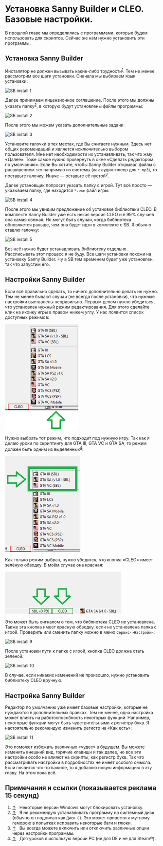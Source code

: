 # Установка Sanny Builder и CLEO. Базовые настройки.

В прошлой главе мы определились с программами, которые будем использовать для скриптов. Сейчас же нам нужно установить эти программы. 

## Установка Sanny Builder

Инсталятор не должен вызывать какие-либо трудности<a name="top1"></a><sup>[1](#sb_info1)</sup>. Тем не менее рассмотрим все шаги установки. Сначала мы выбираем язык установки:

![SB install 1](https://github.com/wmysterio/scm-scripting-lessons/raw/resourses/images/sb_install_s1.png)

Далее принимаем лицензионное соглашение. После этого мы должны указать папку<a name="top2"></a><sup>[2](#sb_info2)</sup>, в которую будут установлены файлы программы:

![SB install 2](https://github.com/wmysterio/scm-scripting-lessons/raw/resourses/images/sb_install_s2.png)

После этого мы можем указать дополнительные задачи:

![SB install 3](https://github.com/wmysterio/scm-scripting-lessons/raw/resourses/images/sb_install_s3.png)

Установите галочки в тех местах, где Вы считаете нужным. Здесь нет общих рекомендаций и является исключительно выбором пользователя. Мне нет необходимости их устанавливать, так что жму «Далее». Тоже самое нужно провернуть в окне «Сделать редактором по умолчанию». Если Вы хотите, чтобы Sanny Builder открывал файлы с расширением `scm` напрямую из системы (как аудио-плеер для `*.mp3`), то поставьте галочку. Иначе — оставьте её пустой<a name="top3"></a><sup>[3](#sb_info3)</sup>.

Далее установщик попросит указать папку с игрой. Тут всё просто — указываем папку, где находится `*.exe` файл игры:

![SB install 4](https://github.com/wmysterio/scm-scripting-lessons/raw/resourses/images/sb_install_s4.png)

После этого мы увидим предложение об установке библиотеки CLEO. В комплекте Sanny Builder уже есть некая версия CLEO и в 99% случаев она самая свежая. Но могут быть случаи, когда библиотека обновляется раньше, чем она будет идти в комплекте с SB. Я обычно ставлю галочку:

![SB install 5](https://github.com/wmysterio/scm-scripting-lessons/raw/resourses/images/sb_install_s5.png)

Без неё нужно будет устанавливать библиотеку отдельно. Рассписывать этот процесс я не буду. Все шаги установки похожи на установку Sanny Builder. Ну а SB тем временем будет уже установлен, так что запустим его.

## Настройки Sanny Builder

Если всё правильно сделать, то ничего дополнительно делать не нужно. Тем не менее бывают случаи (не всегда после установки), что нужные настройки выставлены неправильно. Первым делом нужно убедиться, что установлен нужный режим редактирования. Для этого сделайте клик на иконку игры в правом нижем углу. У нас появится список доступных режимов:

![SB install 6](https://github.com/wmysterio/scm-scripting-lessons/raw/resourses/images/sb_install_s6.png)

Нужно выбрать тот режим, что подходит под нужную игру. Так как я делаю уроки по скриптингу для GTA III, GTA VC и GTA SA, то режим должен быть одним из выделенных<a name="top4"></a><sup>[4](#sb_info4)</sup>:

![SB install 7](https://github.com/wmysterio/scm-scripting-lessons/raw/resourses/images/sb_install_s7.png)

Как только режим выбран, нужно убедится, что кнопка «CLEO» имеет зелёную обводку. В моём случае она красная:

![SB install 8](https://github.com/wmysterio/scm-scripting-lessons/raw/resourses/images/sb_install_s8.png)

Это может быть сигналом о том, что библиотека CLEO не установлена. Также эта кнопка имеет красную обводку, если не установлена папка с игрой. Проверить или сменить папку можно в меню `Сервис->Настройки`:

![SB install 9](https://github.com/wmysterio/scm-scripting-lessons/raw/resourses/images/sb_install_s9.png)

После установки пути к папке с игрой, кнопка CLEO должна стать зелёной:

![SB install 10](https://github.com/wmysterio/scm-scripting-lessons/raw/resourses/images/sb_install_s10.png)

В случае, если никаких изменений не произошло, нужно установить библиотеку CLEO вручную.

## Настройка Sanny Builder

Редактор по умолчанию уже имеет базовые настройки, которые не нуждаются в дополнительных правках. Тем не менее, одна настройка может влиять на работоспособность некоторых функций. Например, некоторые функции могут быть чувствительными к регистру букв. Я настоятельно рекомендую изменить регистр на «Как есть»:

![SB install 11](https://github.com/wmysterio/scm-scripting-lessons/raw/resourses/images/sb_install_s11.png)

Это поможет избежать различных «чудес» в будущем. Вы можете изменить внешний вид, горячие клавиши и так далее, но все эти настройки особо не влияют на скрипты, как регистр букв. Так что рассматривать настройки в подробностях не имеет особого смысла. Если появится что-то важное, то я добавлю новую информацию в эту главу. На этом пока всё.

## Примечания и ссылки (показывается реклама 15 секунд)

1) [&#8593;](#top1) &nbsp;<a name="sb_info1"></a> Некоторые версии Windows могут блокировать установку. 
2) [&#8593;](#top2) &nbsp;<a name="sb_info2"></a> Я не рекомендую устанавливать программу на системный диск (обычно он подписан как `Диск C`). Это может привести к мутному геморою в попытках исправить некоторые баги и глюки.
3) [&#8593;](#top3) &nbsp;<a name="sb_info3"></a> Вы всегда можете включить или отключить различные опции через настройки программы.
4) [&#8593;](#top4) &nbsp;<a name="sb_info4"></a> Для уроков я использую версии PC (не для DE и не для Steam&#174;). 
